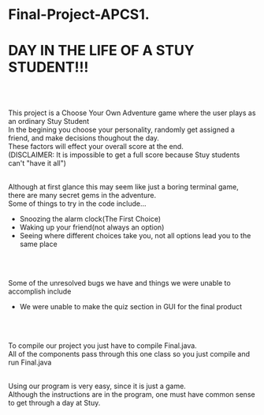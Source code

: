 # Final-Project-APCS1.

<h1><b> DAY IN THE LIFE OF A STUY STUDENT!!!</b> </h1><br><br>

This project is a Choose Your Own Adventure game where the user plays as an ordinary Stuy Student<br>
In the begining you choose your personality, randomly get assigned a friend, and make decisions thoughout the day.<br>
These factors will effect your overall score at the end.<br>
(DISCLAIMER: It is impossible to get a full score because Stuy students can't "have it all")<br><br>

Although at first glance this may seem like just a boring terminal game, there are many secret gems in the adventure.<br>
Some of things to try in the code include...
<ul>
<li>Snoozing the alarm clock(The First Choice)</li>
<li>Waking up your friend(not always an option)</li>
<li>Seeing where different choices take you, not all options lead you to the same place</li>
</ul>
<br><br>


Some of the unresolved bugs we have and things we were unable to accomplish include
<ul>
<li>We were unable to make the quiz section in GUI for the final product</li>
</ul>
<br><br>

To compile our project you just have to compile Final.java.<br> 
All of the components pass through this one class so you just compile and run Final.java<br><br>

Using our program is very easy, since it is just a game.<br>
Although the instructions are in the program, one must have common sense to get through a day at Stuy.<br>

